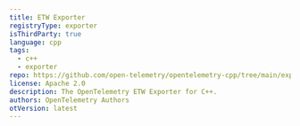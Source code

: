 ```yaml
---
title: ETW Exporter
registryType: exporter
isThirdParty: true
language: cpp
tags:
  - c++
  - exporter
repo: https://github.com/open-telemetry/opentelemetry-cpp/tree/main/exporters/etw
license: Apache 2.0
description: The OpenTelemetry ETW Exporter for C++.
authors: OpenTelemetry Authors
otVersion: latest
---
```


